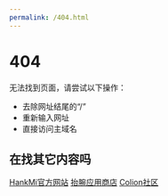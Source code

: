 ```yaml
---
permalink: /404.html
---
```


# 404
无法找到页面，请尝试以下操作：
* 去除网址结尾的“/”
* 重新输入网址
* 直接访问主域名

## 在找其它内容吗
[HankMi官方网站](https://www.hankmi.com)
[抬腕应用商店](https://www.hankmi.com/download)
[Colion社区](https://www.hankmi.com/download/community)
